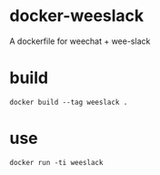 # docker-weeslack
A dockerfile for weechat + wee-slack

# build
`docker build --tag weeslack .`

# use
`docker run -ti weeslack`

